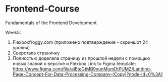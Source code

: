 # Frontend-Course
Fundamentals of the Frontend Development

Week5: 
1) Flexboxfroggy.com (приложено подтверждение - скриншот 24 уровня)
2) Сверстала страничку
3) Полностью доделала страницу из прошлой недели с помощью новых знаний о верстке и Flexbox
Link to Figma template:
https://www.figma.com/file/aIEteGtMB9yunMumDtPUMZ/Landing-Page-Concept-For-Data-Processing-Company-(Copy)?node-id=0%3A1
